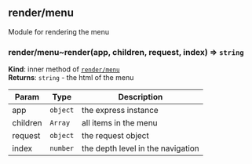 <a name="module_render/menu"></a>

## render/menu
Module for rendering the menu

<a name="module_render/menu..render"></a>

### render/menu~render(app, children, request, index) ⇒ <code>string</code>
**Kind**: inner method of [<code>render/menu</code>](#module_render/menu)  
**Returns**: <code>string</code> - the html of the menu  

| Param | Type | Description |
| --- | --- | --- |
| app | <code>object</code> | the express instance |
| children | <code>Array</code> | all items in the menu |
| request | <code>object</code> | the request object |
| index | <code>number</code> | the depth level in the navigation |

